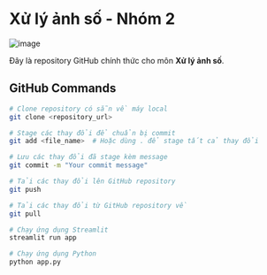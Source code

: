 # Xử lý ảnh số - Nhóm 2

![image](https://media3.giphy.com/media/v1.Y2lkPTc5MGI3NjExOWw1Z2dhMjVtNXJrdmc1ZjZpMnpncDFqbXZmdjNmYmhkM3JwcDU5cSZlcD12MV9pbnRlcm5hbF9naWZfYnlfaWQmY3Q9Zw/xUOxfg0ESyhKOv4Vva/giphy.gif)

Đây là repository GitHub chính thức cho môn **Xử lý ảnh số**.

## GitHub Commands

```bash
# Clone repository có sẵn về máy local
git clone <repository_url>

# Stage các thay đổi để chuẩn bị commit
git add <file_name>  # Hoặc dùng . để stage tất cả thay đổi

# Lưu các thay đổi đã stage kèm message
git commit -m "Your commit message"

# Tải các thay đổi lên GitHub repository
git push

# Tải các thay đổi từ GitHub repository về
git pull

# Chạy ứng dụng Streamlit
streamlit run app

# Chạy ứng dụng Python
python app.py

